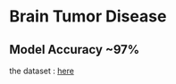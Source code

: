 # Brain Tumor Disease

## Model Accuracy ~97%

the dataset : [here](https://www.kaggle.com/datasets/navoneel/brain-mri-images-for-brain-tumor-detection)
